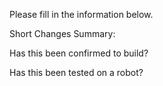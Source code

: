 Please fill in the information below.

Short Changes Summary:

Has this been confirmed to build?

Has this been tested on a robot?

